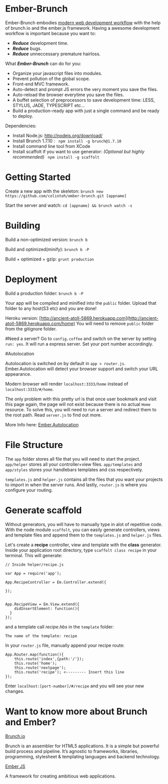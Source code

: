 Ember-Brunch
============

Ember-Brunch embodies [modern web development workflow](http://www.youtube.com/watch?v=vDbbz-BdyYc) with the help of brunch.io and the ember.js framework. Having a awesome development workflow is important because you want to:

- ***Reduce*** development time.
- ***Reduce*** bugs.
- ***Reduce*** unneccessary premature hairloss.

What ***Ember-Brunch*** can do for you:

- Organize your javascript files into modules.
- Prevent pollution of the global scope.
- Front-end MVC framework.
- Auto-detect and prompt JS errors the very moment you save the files.
- Auto-reload the browser everytime you save the files.
- A buffet selection of preprocessors to save development time: LESS, STYLUS, JADE, TYPESCRIPT etc...
- Build a production-ready app with just a single command and be ready to deploy.


Dependencies:

  - Install Node.js: http://nodejs.org/download/
  - Install Brunch 1.7.10 : ``` npm install -g brunch@1.7.10```
  - Install command line tool from XCode
  - Install scaffolt if you want to use generator: *(Optional but highly recommended)* ``` npm install -g scaffolt```

Getting Started
===========

Create a new app with the skeleton:
```brunch new https://github.com/colintoh/ember-brunch.git [appname] ```

Start the server and watch:
```cd [appname] && brunch watch -s```

Building
========
Build a non-optimized version:
```brunch b```

Build and optimized(minify):
```brunch b -P```

Build + optimized + gzip:
```grunt production```


Deployment
===========
Build a production folder:
```brunch b -P```

Your app will be compiled and minified into the  ```public``` folder. Upload that folder to any host(S3 etc) and you are done!

Heroku version: [http://ancient-atoll-5869.herokuapp.com](http://ancient-atoll-5869.herokuapp.com/home) You will need to remove ```public``` folder from the gitignore folder.

#Need a server?
Go to ```config.coffee``` and switch on the server by setting ```run: yes```. It will run a express server. Set your port number accordingly.

#Autolocation

Autolocation is switched on by default in ```app > router.js```. Ember.Autolocation will detect your browser support and switch your URL appearance.

Modern browser will render ```localhost:3333/home``` instead of ```localhost:3333/#/home```.

The only problem with this pretty url is that once user bookmark and visit this page again, the page will not exist because there is no actual ```Home``` resource. To solve this, you will need to run a server and redirect them to the root path. Read ```server.js``` to find out more.

More Info here: [Ember.Autolocation](http://emberjs.com/api/classes/Ember.AutoLocation.html)


File Structure
==============

The ```app``` folder stores all file that you will need to start the project. ```app/helper``` stores all your controller+view files. ```app/templates``` and ```app/styles``` stores your handlebars templates and css respectively.

```templates.js``` and ```helper.js``` contains all the files that you want your projects to import in when the server runs. And lastly, ```router.js``` is where you configure your routing.

Generate scaffold
==================
Without generators, you will have to manually type in alot of repetitive code. With the node module ```scaffolt```, you can easily generate controllers, views and template files and append them to the ```templates.js``` and ```helper.js``` files.

Let's create a **recipe** controller, view and template with the **class** generator.
Inside your application root directory, type ```scaffolt class recipe``` in your terminal. This will generate:

    // Inside helper/recipe.js

    var App = require('app');

    App.RecipeController = Em.Controller.extend({

    });


    App.RecipeView = Em.View.extend({
        didInsertElement: function(){
      }
    });

and a template call *recipe.hbs* in the ```template``` folder:

    The name of the template: recipe

In your ```router.js``` file, manually append your recipe route:

    App.Router.map(function(){
        this.route('index',{path:'/'});
        this.route('home');
        this.route('nextpage');
        this.route('recipe'); <--------- Insert this line
    });

Enter ```localhost:[port-number]/#/recipe``` and you will see your new changes.


Want to know more about Brunch and Ember?
=================================

[Brunch.io](http://brunch.io/)

Brunch is an assembler for HTML5 applications. It is a simple but powerful build process and pipeline. It’s agnostic to frameworks, libraries, programming, stylesheet & templating languages and backend technology.

[Ember JS](http://emberjs.com/)

A framework for creating ambitious web applications.
